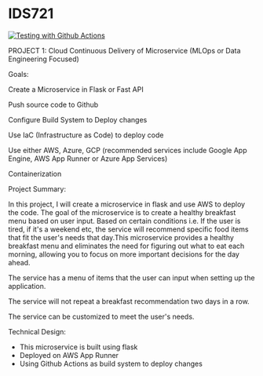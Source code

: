 # IDS721
[![Testing with Github Actions](https://github.com/nigelmalaba1/IDS721/actions/workflows/main.yml/badge.svg)](https://github.com/nigelmalaba1/IDS721/actions/workflows/main.yml)


PROJECT 1: Cloud Continuous Delivery of Microservice (MLOps or Data Engineering Focused)

Goals:

Create a Microservice in Flask or Fast API

Push source code to Github

Configure Build System to Deploy changes

Use IaC (Infrastructure as Code) to deploy code

Use either AWS, Azure, GCP (recommended services include Google App Engine, AWS App Runner or Azure App Services)

Containerization



Project Summary:

In this project, I will create a microservice in flask and use AWS to deploy the code. The goal of the microservice is to create a healthy breakfast menu based on user input. Based on certain conditions i.e. If the user is tired, if it's a weekend etc, the service will recommend specific food items that fit the user's needs that day.This microservice provides a healthy breakfast menu and eliminates the need for figuring out what to eat each morning, allowing you to focus on more important decisions for the day ahead. 

The service has a menu of items that the user can input when setting up the application. 

The service will not repeat a breakfast recommendation two days in a row.

The service can be customized to meet the user's needs. 


Technical Design:

- This microservice is built using flask 
- Deployed on AWS App Runner
- Using Github Actions as build system to deploy changes






